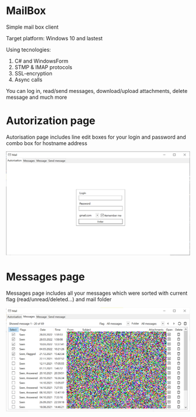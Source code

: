 # MailBox
Simple mail box client

Target platform: Windows 10 and lastest 

Using tecnologies: 
1) C# and WindowsForm 
2) STMP &amp; IMAP protocols
3) SSL-encryption
4) Async calls

You can log in, read/send messages, download/upload attachments, delete message and much more

# Autorization page
Autorisation page includes line edit boxes for your login and password and combo box for hostname address
<div id="header" align="center">
  <img src="https://github.com/VivanDenon/Images/blob/main/MailBox/Autorisation.png" width="800"/>
</div>

# Messages page
Messages page includes all your messages which were sorted with current flag (read/unread/deleted...) and mail folder
<div id="header" align="center">
  <img src="https://github.com/VivanDenon/Images/blob/main/MailBox/Messages.png" width="800"/>
</div>

